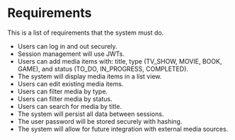 # Requirements

This is a list of requirements that the system must do.

- Users can log in and out securely.
- Session management will use JWTs.
- Users can add media items with: title, type (TV_SHOW, MOVIE, BOOK, GAME), and status (TO_DO, IN_PROGRESS, COMPLETED).
- The system will display media items in a list view.
- Users can edit existing media items.
- Users can filter media by type.
- Users can filter media by status.
- Users can search for media by title.
- The system will persist all data between sessions.
- The user password will be stored securely with hashing. 
- The system will allow for future integration with external media sources.

